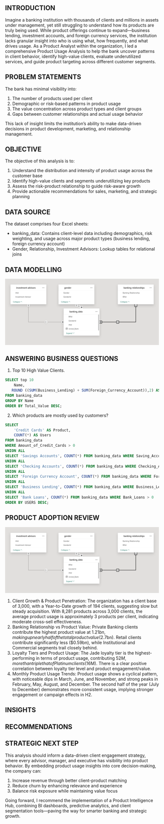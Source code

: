 ## INTRODUCTION
Imagine a banking institution with thousands of clients and millions in assets under management, yet still struggling to understand how its products are truly being used. While product offerings continue to expand—business lending, investment accounts, and foreign currency services, the institution lacks granular insight into who is using what, how frequently, and what drives usage.
As a Product Analyst within the organization, I led a comprehensive Product Usage Analysis to help the bank uncover patterns in client behavior, identify high-value clients, evaluate underutilized services, and guide product targeting across different customer segments.

## PROBLEM STATEMENTS
The bank has minimal visibility into:
1. The number of products used per client
2. Demographic or risk-based patterns in product usage
3. The value concentration across product types and client groups
4. Gaps between customer relationships and actual usage behavior

This lack of insight limits the institution’s ability to make data-driven decisions in product development, marketing, and relationship management.

## OBJECTIVE
The objective of this analysis is to:
1. Understand the distribution and intensity of product usage across the customer base
2. Identify high-value clients and segments underutilizing key products
3. Assess the risk-product relationship to guide risk-aware growth
4. Provide actionable recommendations for sales, marketing, and strategic planning

## DATA SOURCE
The dataset comprises four Excel sheets:
- banking_data: Contains client-level data including demographics, risk weighting, and usage across major product types (business lending, foreign currency account)
- Gender, Relationship, Investment Advisors: Lookup tables for relational joins

## DATA MODELLING
![Data Modelling](https://github.com/Temperance-Godwin/PRODUCT-USAGE-ANALYSIS/blob/main/Data%20Modelling.png)

## ANSWERING BUSINESS QUESTIONS
1. Top 10 High Value Clients.
```sql
SELECT top 10
    Name,
   ROUND ((SUM(Business_Lending) + SUM(Foreign_Currency_Account)),2) AS Total_Value
FROM banking_data
GROUP BY Name
ORDER BY Total_Value DESC;
```
2. Which products are mostly used by customers?
```sql
SELECT 
    'Credit Cards' AS Product,
    COUNT(*) AS Users
FROM banking_data
WHERE Amount_of_Credit_Cards > 0
UNION ALL
SELECT 'Savings Accounts', COUNT(*) FROM banking_data WHERE Saving_Accounts > 0
UNION ALL
SELECT 'Checking Accounts', COUNT(*) FROM banking_data WHERE Checking_Accounts > 0
UNION ALL
SELECT 'Foreign Currency Account', COUNT(*) FROM banking_data WHERE Foreign_Currency_Account > 0
UNION ALL
SELECT 'Business Lending', COUNT(*) FROM banking_data WHERE Business_Lending > 0
UNION ALL
SELECT 'Bank Loans', COUNT(*) FROM banking_data WHERE Bank_Loans > 0
ORDER BY USERS DESC;
```

## PRODUCT ADOPTION REVIEW
![Product Adoption Review](https://github.com/Temperance-Godwin/PRODUCT-USAGE-ANALYSIS/blob/main/Data%20Modelling.png)


1. Client Growth & Product Penetration: The organization has a client base of 3,000, with a Year-to-Date growth of 194 clients, suggesting slow but steady acquisition. With 8,281 products across 3,000 clients, the average product usage is approximately 3 products per client, indicating moderate cross-sell effectiveness.
2. Banking Relationship vs Product Value: Private Banking clients contribute the highest product value at $1.21bn, making up nearly half of the total product value ($2.7bn). Retail clients contribute significantly less ($0.59bn), while Institutional and Commercial segments trail closely behind.
3. Loyalty Tiers and Product Usage: The Jade loyalty tier is the highest-performing in terms of product usage, contributing $52M, more than triple that of Platinum clients ($16M). There is a clear positive correlation between loyalty tier level and product engagement/value.
4. Monthly Product Usage Trends: Product usage shows a cyclical pattern, with noticeable dips in March, June, and November, and strong peaks in February, May, August, and December. The second half of the year (July to December) demonstrates more consistent usage, implying stronger engagement or campaign effects in H2.

## INSIGHTS


## RECOMMENDATIONS


## STRATEGIC NEXT STEP
This analysis should inform a data-driven client engagement strategy, where every advisor, manager, and executive has visibility into product behavior. By embedding product usage insights into core decision-making, the company can:
1. Increase revenue through better client-product matching
2. Reduce churn by enhancing relevance and experience
3. Balance risk exposure while maintaining value focus

Going forward, I recommend the implementation of a Product Intelligence Hub, combining BI dashboards, predictive analytics, and client segmentation tools—paving the way for smarter banking and strategic growth.





